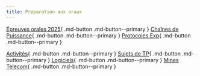```yaml
---
title: Préparation aux oraux
---
```


[comment]: <> (Page manuelle)

[Épreuves orales 2025](https://github.com/xpessoles/PSI_Preparation_Oral/raw/main/PresentationsEpreuves/Presentations_Epreuves_2025.pdf){ .md-button .md-button--primary }
[Chaînes de Puissance](https://github.com/xpessoles/PSI_Preparation_Oral/raw/main/ChainesPuissance.pdf){ .md-button .md-button--primary }
[Protocoles Exp](https://github.com/xpessoles/PSI_Preparation_Oral/raw/main/ProtocolesExpérimentaux.pdf){ .md-button .md-button--primary }

[Activités](activites.md){ .md-button .md-button--primary }
[Sujets de TP](TPs.md){ .md-button .md-button--primary }
[Logiciels](logiciels.md){ .md-button .md-button--primary }
[Mines Telecom](mines-telecom.md){ .md-button .md-button--primary }

<!---
[comment]: <> # Grimoires
[comment]: <> [Autres écoles](https://github.com/xpessoles/PSI_Preparation_Oral/raw/main/Retours_Eleves_Autres.pdf){ .md-button .md-button--primary }
[comment]: <> [CCINP](https://github.com/xpessoles/PSI_Preparation_Oral/raw/main/Retours_Eleves_CCINP.pdf){ .md-button .md-button--primary }
[comment]: <> [CCMP](https://github.com/xpessoles/PSI_Preparation_Oral/raw/main/Retours_Eleves_CCMP.pdf){ .md-button .md-button--primary }
[comment]: <> [CCMT](https://github.com/xpessoles/PSI_Preparation_Oral/raw/main/Retours_Eleves_CCMT.pdf){ .md-button .md-button--primary }
[comment]: <> [CCS](https://github.com/xpessoles/PSI_Preparation_Oral/raw/main/Retours_Eleves_CCS.pdf){ .md-button .md-button--primary }
-->